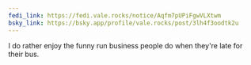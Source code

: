 ```yaml
---
fedi_link: https://fedi.vale.rocks/notice/Aqfm7pUPiFgwVLXtwm
bsky_link: https://bsky.app/profile/vale.rocks/post/3lh4f3oodtk2u
---
```


I do rather enjoy the funny run business people do when they're late for their bus.
